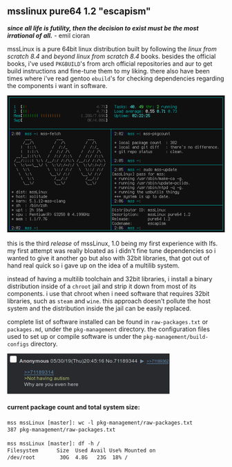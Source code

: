 ## msslinux pure64 1.2 "escapism"
**_since all life is futility, then the decision to exist must be the most irrational of all._** - emil cioran

mssLinux is a pure 64bit linux distribution built by following the  *linux from scratch 8.4* and *beyond linux from scratch 8.4* books. besides the official books, i've used `PKGBUILD`'s from arch official repositories and aur to get build instructions and fine-tune them to my liking. there also have been times where i've read gentoo `ebuild`'s for checking dependencies regarding the components i want in software. 

![yes](assets/fetch.png)

this is the third *release* of mssLinux, 1.0 being my first experience with lfs. my first attempt was really bloated as i didn't fine tune dependencies so i wanted to give it another go but also with 32bit libraries, that got out of hand real quick so i gave up on the idea of a multilib system. 

instead of having a multilib toolchain and 32bit libraries, i install a binary distribution inside of a `chroot` jail and strip it down from most of its components. i use that chroot when i need software that requires 32bit libraries, such as `steam` and `wine`. this approach doesn't pollute the host system and the distribution inside the jail can be easily replaced.

complete list of software installed can be found in `raw-packages.txt` or `packages.md`, under the `pkg-management` directory. the configuration files used to set up or compile software is under the `pkg-management/build-configs` directory.

![indeed](assets/tism.png)

#### current package count and total system size:
```
mss mssLinux [master]: wc -l pkg-management/raw-packages.txt 
387 pkg-management/raw-packages.txt

mss mssLinux [master]: df -h /
Filesystem      Size  Used Avail Use% Mounted on
/dev/root        30G  4.8G   23G  18% /
```

